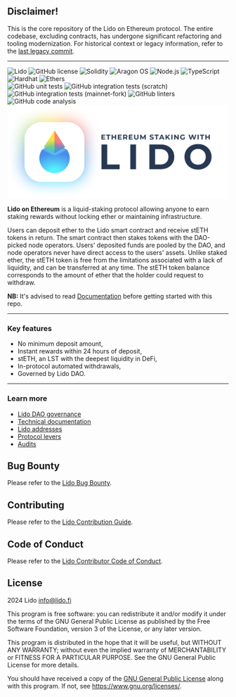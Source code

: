 ## Disclaimer!

This is the core repository of the Lido on Ethereum protocol. The entire codebase, excluding contracts, has undergone significant refactoring and tooling modernization. For historical context or legacy information, refer to the [last legacy commit](https://github.com/lidofinance/lido-dao/tree/de9e895879126b482effedd8fa1f2af3f7dc2dd4).

---

<div>
    <img alt="Lido" src="https://img.shields.io/badge/v2.1-version?label=lido&labelColor=rgb(91%2C%20162%2C%20252)&color=white"/>
    <img alt="GitHub license" src="https://img.shields.io/github/license/lidofinance/lido-dao?labelColor=orange&color=white"/>
    <img alt="Solidity" src="https://img.shields.io/badge/multiver-s?style=flat&label=solidity&labelColor=rgb(86%2C%2085%2C%20212)&color=white"/>
    <img alt="Aragon OS" src="https://img.shields.io/badge/dynamic/json?url=https%3A%2F%2Fraw.githubusercontent.com%2Flidofinance%2Fcore%2Fmaster%2Fpackage.json&query=%24.dependencies%5B'%40aragon%2Fos'%5D&style=flat&label=aragon%2Fos&labelColor=rgb(70%2C%20100%2C%20246)&color=white"/>
    <img alt="Node.js" src="https://img.shields.io/badge/dynamic/json?url=https%3A%2F%2Fraw.githubusercontent.com%2Flidofinance%2Fcore%2Fmaster%2Fpackage.json&query=%24.engines.node&style=flat&label=node.js&labelColor=rgb(62%2C%20109%2C%2026)&color=white"/>
    <img alt="TypeScript" src="https://img.shields.io/badge/dynamic/json?url=https%3A%2F%2Fraw.githubusercontent.com%2Flidofinance%2Fcore%2Fmaster%2Fpackage.json&query=%24.devDependencies.typescript&style=flat&label=typescript&labelColor=rgb(78%2C%20119%2C%20194)&color=white" />
    <img alt="Hardhat" src="https://img.shields.io/badge/dynamic/json?url=https%3A%2F%2Fraw.githubusercontent.com%2Flidofinance%2Fcore%2Fmaster%2Fpackage.json&query=%24.devDependencies.hardhat&style=flat&label=hardhat&labelColor=rgb(251%2C%20240%2C%2056)&color=white" />
    <img alt="Ethers" src="https://img.shields.io/badge/dynamic/json?url=https%3A%2F%2Fraw.githubusercontent.com%2Flidofinance%2Fcore%2Fmaster%2Fpackage.json&query=%24.devDependencies.ethers&style=flat&label=ethers&labelColor=rgb(51%2C%2077%2C%20121)&color=white" />
    <br/>
    <img alt="GitHub unit tests" src="https://img.shields.io/github/actions/workflow/status/lidofinance/core/tests-unit.yml?label=tests:unit">
    <img alt="GitHub integration tests (scratch)" src="https://img.shields.io/github/actions/workflow/status/lidofinance/core/tests-integration-scratch.yml?label=tests:integration:scratch">
    <img alt="GitHub integration tests (mainnet-fork)" src="https://img.shields.io/github/actions/workflow/status/lidofinance/core/tests-integration-mainnet.yml?label=tests:integration:mainnet-fork">
    <img alt="GitHub linters" src="https://img.shields.io/github/actions/workflow/status/lidofinance/core/linters.yml?label=linters">
    <img alt="GitHub code analysis" src="https://img.shields.io/github/actions/workflow/status/lidofinance/core/analyse.yml?label=code analysis">
</div>

<div style="display: flex; flex-direction: column; align-items: center; justify-content: center;">
    <img alt="Lido on Ethereum Logo" src="./docs/assets/lido.png" />
</div>

**Lido on Ethereum** is a liquid-staking protocol allowing anyone to earn staking rewards without locking ether or maintaining infrastructure.

Users can deposit ether to the Lido smart contract and receive stETH tokens in return. The smart contract then stakes tokens with the DAO-picked node operators. Users' deposited funds are pooled by the DAO, and node operators never have direct access to the users' assets. Unlike staked ether, the stETH token is free from the limitations associated with a lack of liquidity, and can be transferred at any time. The stETH token balance corresponds to the amount of ether that the holder could request to withdraw.

**NB:** It's advised to read [Documentation](https://docs.lido.fi/) before getting started with this repo.

---

### Key features

- No minimum deposit amount,
- Instant rewards within 24 hours of deposit,
- stETH, an LST with the deepest liquidity in DeFi,
- In-protocol automated withdrawals,
- Governed by Lido DAO.

---

### Learn more

- [Lido DAO governance](https://docs.lido.fi/lido-dao)
- [Technical documentation](https://docs.lido.fi/contracts/lido)
- [Lido addresses](https://docs.lido.fi/deployed-contracts/)
- [Protocol levers](https://docs.lido.fi/guides/protocol-levers/)
- [Audits](https://github.com/lidofinance/audits)

## Bug Bounty

Please refer to the [Lido Bug Bounty](/bugbounty.md).

## Contributing

Please refer to the [Lido Contribution Guide](/CONTRIBUTING.md).

## Code of Conduct

Please refer to the [Lido Contributor Code of Conduct](/CODE_OF_CONDUCT.md).

## License

2024 Lido <info@lido.fi>

This program is free software: you can redistribute it and/or modify
it under the terms of the GNU General Public License as published by
the Free Software Foundation, version 3 of the License, or any later version.

This program is distributed in the hope that it will be useful,
but WITHOUT ANY WARRANTY; without even the implied warranty of
MERCHANTABILITY or FITNESS FOR A PARTICULAR PURPOSE. See the
GNU General Public License for more details.

You should have received a copy of the [GNU General Public License](LICENSE)
along with this program. If not, see <https://www.gnu.org/licenses/>.
